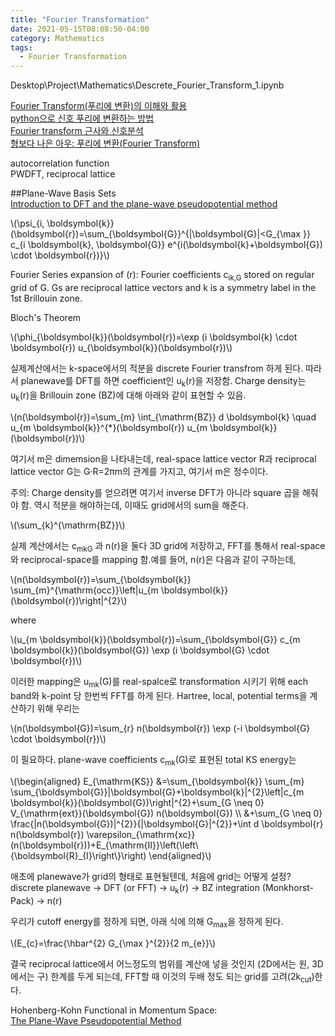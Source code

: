 ```yaml
---
title: "Fourier Transformation"
date: 2021-05-15T08:08:50-04:00
category: Mathematics
tags:
  - Fourier Transformation
---
```


Desktop\Project\Mathematics\Descrete_Fourier_Transform_1.ipynb  

[Fourier Transform(푸리에 변환)의 이해와 활용](https://darkpgmr.tistory.com/171)  
[python으로 신호 푸리에 변환하는 방법](https://ballentain.tistory.com/3)  
[Fourier transform 근사와 신호분석](https://wikidocs.net/14635)  
[형보다 나은 아우: 푸리에 변환(Fourier Transform)](https://ghebook.blogspot.com/2012/08/fourier-transform.html)  


autocorrelation function  
PWDFT, reciprocal lattice  


##Plane-Wave Basis Sets  
[Introduction to DFT and the plane-wave pseudopotential method](https://www.archer.ac.uk/training/course-material/2014/04/PMMP_UCL/Slides/castep_1.pdf)  
<p><span class="math inline">\(\psi_{i, \boldsymbol{k}}(\boldsymbol{r})=\sum_{\boldsymbol{G}}^{|\boldsymbol{G}|&lt;G_{\max }} c_{i \boldsymbol{k}, \boldsymbol{G}} e^{i(\boldsymbol{k}+\boldsymbol{G}) \cdot \boldsymbol{r})}\)</span></p>  
Fourier Series expansion of (r): Fourier coefficients c<sub>ik,G</sub> stored on regular grid of G.  
Gs are reciprocal lattice vectors and k is a symmetry label in the 1st Brillouin zone.

Bloch's Theorem  
<p><span class="math inline">\(\phi_{\boldsymbol{k}}(\boldsymbol{r})=\exp (i \boldsymbol{k} \cdot \boldsymbol{r}) u_{\boldsymbol{k}}(\boldsymbol{r})\)</span></p>  
실제계산에서는 k-space에서의 적분을 discrete Fourier transfrom 하게 된다. 따라서 planewave를 DFT를 하면 coefficient인 u<sub>k</sub>(r)을 저장함.  
Charge density는 u<sub>k</sub>(r)을 Brillouin zone (BZ)에 대해 아래와 같이 표현할 수 있음.  
<p><span class="math inline">\(n(\boldsymbol{r})=\sum_{m} \int_{\mathrm{BZ}} d \boldsymbol{k} \quad u_{m \boldsymbol{k}}^{*}(\boldsymbol{r}) u_{m \boldsymbol{k}}(\boldsymbol{r})\)</span></p>  
여기서 m은 dimemsion을 나타내는데, real-space lattice vector R과 reciprocal lattice vector G는 G·R=2πm의 관계를 가지고, 여기서 m은 정수이다.  


주의: Charge density를 얻으려면 여기서 inverse DFT가 아니라 square 곱을 해줘야 함. 역시 적분을 해야하는데, 이때도 grid에서의 sum을 해준다.  
<p><span class="math inline">\(\sum_{k}^{\mathrm{BZ}}\)</span></p>  
실제 계산에서는 c<sub>mkG</sub> 과 n(r)을 둘다 3D grid에 저장하고, FFT를 통해서 real-space와 reciprocal-space를 mapping 함.예를 들어, n(r)은 다음과 같이 구하는데,  
<p><span class="math inline">\(n(\boldsymbol{r})=\sum_{\boldsymbol{k}} \sum_{m}^{\mathrm{occ}}\left|u_{m \boldsymbol{k}}(\boldsymbol{r})\right|^{2}\)</span></p>  
where  
<p><span class="math inline">\(u_{m \boldsymbol{k}}(\boldsymbol{r})=\sum_{\boldsymbol{G}} c_{m \boldsymbol{k}}(\boldsymbol{G}) \exp (i \boldsymbol{G} \cdot \boldsymbol{r})\)</span></p>  
이러한 mapping은 u<sub>mk</sub>(G)를 real-spalce로 transformation 시키기 위해 each band와 k-point 당 한번씩 FFT를 하게 된다.  
Hartree, local, potential terms을 계산하기 위해 우리는  
<p><span class="math inline">\(n(\boldsymbol{G})=\sum_{r} n(\boldsymbol{r}) \exp (-i \boldsymbol{G} \cdot \boldsymbol{r})\)</span></p>  
이 필요하다.  
plane-wave coefficients c<sub>mk</sub>(G)로 표현된 total KS energy는
<p><span class="math inline">\(\begin{aligned} E_{\mathrm{KS}} &amp;=\sum_{\boldsymbol{k}} \sum_{m} \sum_{\boldsymbol{G}}|\boldsymbol{G}+\boldsymbol{k}|^{2}\left|c_{m \boldsymbol{k}}(\boldsymbol{G})\right|^{2}+\sum_{G \neq 0} V_{\mathrm{ext}}(\boldsymbol{G}) n(\boldsymbol{G}) \\ &amp;+\sum_{G \neq 0} \frac{|n(\boldsymbol{G})|^{2}}{|\boldsymbol{G}|^{2}}+\int d \boldsymbol{r} n(\boldsymbol{r}) \varepsilon_{\mathrm{xc}}(n(\boldsymbol{r}))+E_{\mathrm{II}}\left(\left\{\boldsymbol{R}_{I}\right\}\right) \end{aligned}\)</span></p>  



애초에 planewave가 grid의 형태로 표현될텐데, 처음에 grid는 어떻게 설정?  
discrete planewave -> DFT (or FFT) -> u<sub>k</sub>(r) -> BZ integration (Monkhorst-Pack) -> n(r)  

우리가 cutoff energy를 정하게 되면, 아래 식에 의해 G<sub>max</sub>을 정하게 된다.  
<p><span class="math inline">\(E_{c}=\frac{\hbar^{2} G_{\max }^{2}}{2 m_{e}}\)</span></p>  
결국 reciprocal lattice에서 어느정도의 범위를 계산에 넣을 것인지 (2D에서는 원, 3D에서는 구) 한계를 두게 되는데, FFT할 때 이것의 두배 정도 되는 grid를 고려(2k<sub>cut</sub>)한다.




Hohenberg-Kohn Functional in Momentum Space:  
[The Plane-Wave Pseudopotential Method](https://th.fhi-berlin.mpg.de/th/Meetings/FHImd2001/pehlke1.pdf)


